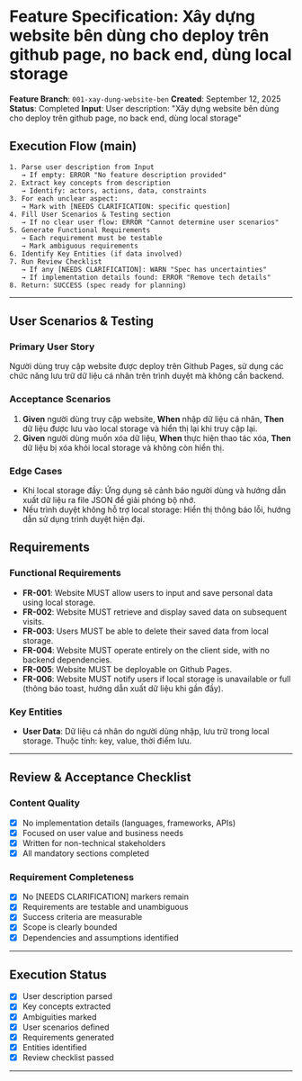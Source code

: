 # Feature Specification: Xây dựng website bên dùng cho deploy trên github page, no back end, dùng local storage

**Feature Branch**: `001-xay-dung-website-ben`
**Created**: September 12, 2025
**Status**: Completed
**Input**: User description: "Xây dựng website bên dùng cho deploy trên github page, no back end, dùng local storage"

## Execution Flow (main)
```
1. Parse user description from Input
   → If empty: ERROR "No feature description provided"
2. Extract key concepts from description
   → Identify: actors, actions, data, constraints
3. For each unclear aspect:
   → Mark with [NEEDS CLARIFICATION: specific question]
4. Fill User Scenarios & Testing section
   → If no clear user flow: ERROR "Cannot determine user scenarios"
5. Generate Functional Requirements
   → Each requirement must be testable
   → Mark ambiguous requirements
6. Identify Key Entities (if data involved)
7. Run Review Checklist
   → If any [NEEDS CLARIFICATION]: WARN "Spec has uncertainties"
   → If implementation details found: ERROR "Remove tech details"
8. Return: SUCCESS (spec ready for planning)
```

---

## User Scenarios & Testing

### Primary User Story
Người dùng truy cập website được deploy trên Github Pages, sử dụng các chức năng lưu trữ dữ liệu cá nhân trên trình duyệt mà không cần backend.

### Acceptance Scenarios
1. **Given** người dùng truy cập website, **When** nhập dữ liệu cá nhân, **Then** dữ liệu được lưu vào local storage và hiển thị lại khi truy cập lại.
2. **Given** người dùng muốn xóa dữ liệu, **When** thực hiện thao tác xóa, **Then** dữ liệu bị xóa khỏi local storage và không còn hiển thị.

### Edge Cases
- Khi local storage đầy: Ứng dụng sẽ cảnh báo người dùng và hướng dẫn xuất dữ liệu ra file JSON để giải phóng bộ nhớ.
- Nếu trình duyệt không hỗ trợ local storage: Hiển thị thông báo lỗi, hướng dẫn sử dụng trình duyệt hiện đại.

## Requirements

### Functional Requirements
- **FR-001**: Website MUST allow users to input and save personal data using local storage.
- **FR-002**: Website MUST retrieve and display saved data on subsequent visits.
- **FR-003**: Users MUST be able to delete their saved data from local storage.
- **FR-004**: Website MUST operate entirely on the client side, with no backend dependencies.
- **FR-005**: Website MUST be deployable on Github Pages.
- **FR-006**: Website MUST notify users if local storage is unavailable or full (thông báo toast, hướng dẫn xuất dữ liệu khi gần đầy).

### Key Entities
- **User Data**: Dữ liệu cá nhân do người dùng nhập, lưu trữ trong local storage. Thuộc tính: key, value, thời điểm lưu.

---

## Review & Acceptance Checklist

### Content Quality
- [x] No implementation details (languages, frameworks, APIs)
- [x] Focused on user value and business needs
- [x] Written for non-technical stakeholders
- [x] All mandatory sections completed

### Requirement Completeness
- [x] No [NEEDS CLARIFICATION] markers remain
- [x] Requirements are testable and unambiguous
- [x] Success criteria are measurable
- [x] Scope is clearly bounded
- [x] Dependencies and assumptions identified

---

## Execution Status

- [x] User description parsed
- [x] Key concepts extracted
- [x] Ambiguities marked
- [x] User scenarios defined
- [x] Requirements generated
- [x] Entities identified
- [x] Review checklist passed

---
